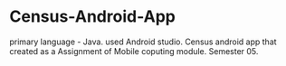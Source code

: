 # Census-Android-App
primary language - Java.
used Android studio.
Census android app that created as a Assignment of Mobile coputing module.
Semester 05.
